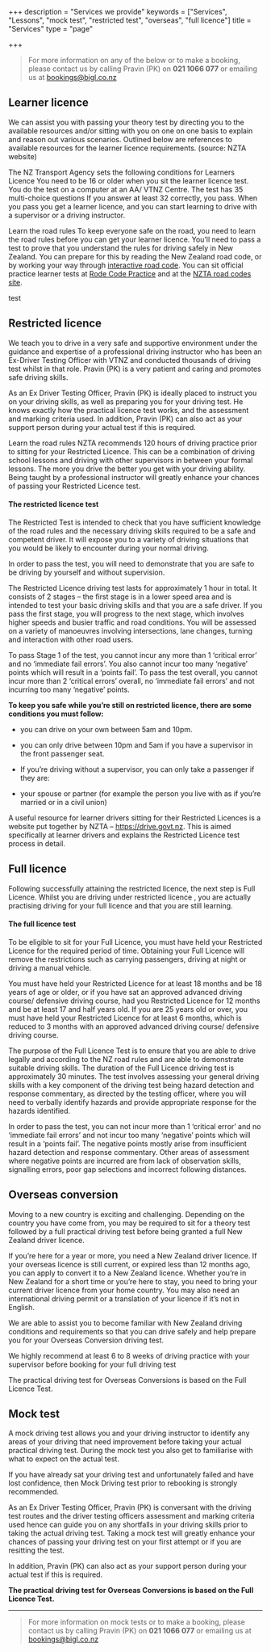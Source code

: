 +++
description = "Services we provide"
keywords = ["Services", "Lessons", "mock test", "restricted test", "overseas", "full licence"]
title = "Services"
type = "page"

+++


<blockquote>
<p>For more information on any of the below or to make a booking, please contact us by calling Pravin (PK) on <strong>021 1066 077</strong> or emailing us at <a href="mailto:bookings@bigl.co.nz?Subject=Big%20L%20site%20booking%20enquiry">bookings@bigl.co.nz</a></p>
</blockquote>

## Learner licence

We can assist you with passing your theory test by directing you to the available resources and/or sitting with you on
one on one basis to explain and reason out various scenarios. Outlined below are references to available resources for
the learner licence requirements. (source: NZTA website)

The NZ Transport Agency sets the following conditions for Learners Licence You need to be 16 or older when you sit the learner licence test.
You do the test on a computer at an AA/ VTNZ Centre. The test has 35 multi-choice questions If you answer at least 32 correctly, you pass.
When you pass you get a learner licence, and you can start learning to drive with a supervisor or a driving instructor.

Learn the road rules To keep everyone safe on the road, you need to learn the road rules before you can get your learner licence.
You’ll need to pass a test to prove that you understand the rules for driving safely in New Zealand. You can prepare for this by reading
the New Zealand road code, or by working your way through [interactive road code](https://drive.govt.nz/get-your-learners/interactive-road-code).
You can sit official practice learner tests at [Rode Code Practice](http://www.roadcodepractice.co.nz/) and at the [NZTA road codes site](https://www.nzta.govt.nz/resources/roadcode/).

test

## Restricted licence

We teach you to drive in a very safe and supportive environment under the guidance and expertise of a professional driving
instructor who has been an Ex-Driver Testing Officer with VTNZ and conducted thousands of driving test whilst in that role.
Pravin (PK) is a very patient and caring and promotes safe driving skills.

As an Ex Driver Testing Officer, Pravin (PK) is ideally placed to instruct you on your driving skills, as well as preparing
you for your driving test. He knows exactly how the practical licence test works, and the assessment and marking criteria used.
In addition, Pravin (PK) can also act as your support person during your actual test if this is required.

Learn the road rules NZTA recommends 120 hours of driving practice prior to sitting for your Restricted Licence. This can be
a combination of driving school lessons and driving with other supervisors in between your formal lessons. The more you drive
the better you get with your driving ability. Being taught by a professional instructor will greatly enhance your chances
of passing your Restricted Licence test.

#### The restricted licence test

The Restricted Test is intended to check that you have sufficient knowledge of the road rules and the necessary driving
skills required to be a safe and competent driver. It will expose you to a variety of driving situations that you would
be likely to encounter during your normal driving.

In order to pass the test, you will need to demonstrate that you are safe to be driving by yourself and without supervision.

The Restricted Licence driving test lasts for approximately 1 hour in total. It consists of 2 stages – the first stage
is in a lower speed area and is intended to test your basic driving skills and that you are a safe driver. If you pass
the first stage, you will progress to the next stage, which involves higher speeds and busier traffic and road conditions.
You will be assessed on a variety of manoeuvres involving intersections, lane changes, turning and interaction with other road users.

To pass Stage 1 of the test, you cannot incur any more than 1 ‘critical error’ and no ‘immediate fail errors’.
You also cannot incur too many ‘negative’ points which will result in a ‘points fail’. To pass the test overall, you
cannot incur more than 2 ‘critical errors’ overall, no ‘immediate fail errors’ and not incurring too many ‘negative’ points.

**To keep you safe while you’re still on restricted licence, there are some conditions you must follow:**

* you can drive on your own between 5am and 10pm.

* you can only drive between 10pm and 5am if you have a supervisor in the front passenger seat.

* If you’re driving without a supervisor, you can only take a passenger if they are:

* your spouse or partner (for example the person you live with as if you’re married or in a civil union)

A useful resource for learner drivers sitting for their Restricted Licences is a website put together by
NZTA – https://drive.govt.nz. This is aimed specifically at learner drivers and explains the Restricted Licence test process in detail.

## Full licence

Following successfully attaining the restricted licence, the next step is Full Licence. Whilst you are driving under restricted
licence , you are actually practising driving for your full licence and that you are still learning.

#### The full licence test

To be eligible to sit for your Full Licence, you must have held your Restricted Licence for the required period of time.
Obtaining your Full Licence will remove the restrictions such as carrying passengers, driving at night or driving a manual vehicle.

You must have held your Restricted Licence for at least 18 months and be 18 years of age or older, or if you have sat an
approved advanced driving course/ defensive driving course, had you Restricted Licence for 12 months and be at least 17
and half years old. If you are 25 years old or over, you must have held your Restricted Licence for at least 6 months,
which is reduced to 3 months with an approved advanced driving course/ defensive driving course.

The purpose of the Full Licence Test is to ensure that you are able to drive legally and according to the NZ road rules
and are able to demonstrate suitable driving skills. The duration of the Full Licence driving test is approximately 30
minutes. The test involves assessing your general driving skills with a key component of the driving test being hazard
detection and response commentary, as directed by the testing officer, where you will need to verbally identify hazards
and provide appropriate response for the hazards identified.

In order to pass the test, you can not incur more than 1 ‘critical error’ and no ‘immediate fail errors’ and not incur
too many ‘negative’ points which will result in a ‘points fail’. The negative points mostly arise from insufficient hazard
detection and response commentary. Other areas of assessment where negative points are incurred are from lack of observation
skills, signalling errors, poor gap selections and incorrect following distances.

## Overseas conversion

Moving to a new country is exciting and challenging. Depending on the country you have come from, you may be required to sit
for a theory test followed by a full practical driving test before being granted a full New Zealand driver licence.

If you’re here for a year or more, you need a New Zealand driver licence. If your overseas licence is still current, or expired
less than 12 months ago, you can apply to convert it to a New Zealand licence. Whether you’re in New Zealand for a short time or
you’re here to stay, you need to bring your current driver licence from your home country. You may also need an international driving permit or a translation of your licence if it’s not in English.

We are able to assist you to become familiar with New Zealand driving conditions and requirements so that you can drive safely
and help prepare you for your Overseas Conversion driving test.

We highly recommend at least 6 to 8 weeks of driving practice with your supervisor before booking for your full driving test

The practical driving test for Overseas Conversions is based on the Full Licence Test.

## Mock test

A mock driving test allows you and your driving instructor to identify any areas of your driving that need improvement
before taking your actual practical driving test. During the mock test you also get to familiarise with what to expect on the actual test.

If you have already sat your driving test and unfortunately failed and have lost confidence, then Mock Driving test prior
to rebooking is strongly recommended.

As an Ex Driver Testing Officer, Pravin (PK) is conversant with the driving test routes and the driver testing officers
assessment and marking criteria used hence can guide you on any shortfalls in your driving skills prior to taking the actual
driving test. Taking a mock test will greatly enhance your chances of passing your driving test on your first attempt or
if you are resitting the test.

In addition, Pravin (PK) can also act as your support person during your actual test if this is required.

**The practical driving test for Overseas Conversions is based on the Full Licence Test.**

<hr>

<blockquote>
<p>For more information on mock tests or to make a booking, please contact us by calling Pravin (PK) on <strong>021 1066 077</strong> or emailing us at <a href="mailto:bookings@bigl.co.nz?Subject=Big%20L%20site%20booking%20enquiry">bookings@bigl.co.nz</a></p>
</blockquote>